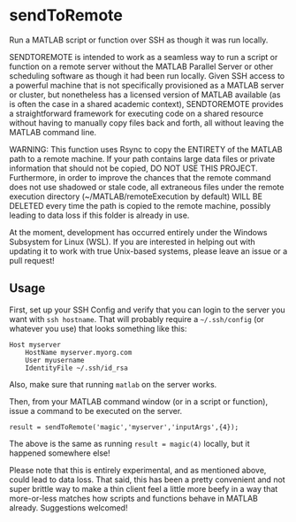 # sendToRemote
Run a MATLAB script or function over SSH as though it was run locally.

SENDTOREMOTE is intended to work as a seamless way to run a script or function on a remote server without the MATLAB Parallel Server or other scheduling software as though it had been run locally. 
Given SSH access to a powerful machine that is not specifically provisioned as a MATLAB server or cluster, but nonetheless has a licensed version of MATLAB available (as is often the case in a shared academic context), SENDTOREMOTE provides a straightforward framework for executing code on a shared resource without having to manually copy files back and forth, all without leaving the MATLAB command line.

WARNING: This function uses Rsync to copy the ENTIRETY of the MATLAB path to a remote machine. 
If your path contains large data files or private information that should not be copied, DO NOT USE THIS PROJECT. 
Furthermore, in order to improve the chances that the remote command does not use shadowed or stale code, all extraneous files under the remote execution directory (~/MATLAB/remoteExecution by default) WILL BE DELETED every time the path is copied to the remote machine, possibly leading to data loss if this folder is already in use.

At the moment, development has occurred entirely under the Windows Subsystem for Linux (WSL).
If you are interested in helping out with updating it to work with true Unix-based systems, please leave an issue or a pull request!

## Usage

First, set up your SSH Config and verify that you can login to the server you want with `ssh hostname`.
That will probably require a `~/.ssh/config` (or whatever you use) that looks something like this:
```
Host myserver
    HostName myserver.myorg.com
    User myusername
    IdentityFile ~/.ssh/id_rsa
```

Also, make sure that running `matlab` on the server works.

Then, from your MATLAB command window (or in a script or function), issue a command to be executed on the server.
```
result = sendToRemote('magic','myserver','inputArgs',{4});
```
The above is the same as running `result = magic(4)` locally, but it happened somewhere else!

Please note that this is entirely experimental, and as mentioned above, could lead to data loss.
That said, this has been a pretty convenient and not super brittle way to make a thin client feel a little more beefy in a way that more-or-less matches how scripts and functions behave in MATLAB already.
Suggestions welcomed!
